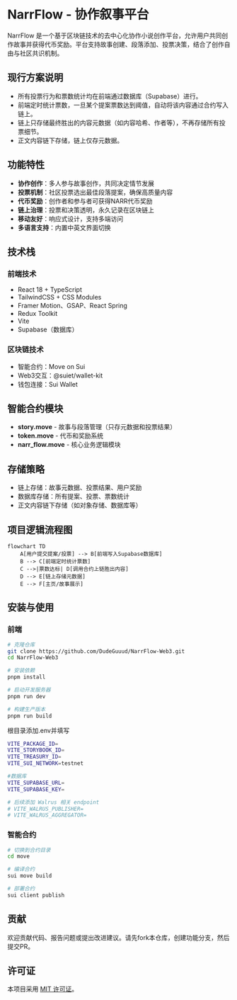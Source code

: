 # NarrFlow - 协作叙事平台

NarrFlow 是一个基于区块链技术的去中心化协作小说创作平台，允许用户共同创作故事并获得代币奖励。平台支持故事创建、段落添加、投票决策，结合了创作自由与社区共识机制。

## 现行方案说明
- 所有投票行为和票数统计均在前端通过数据库（Supabase）进行。
- 前端定时统计票数，一旦某个提案票数达到阈值，自动将该内容通过合约写入链上。
- 链上只存储最终胜出的内容元数据（如内容哈希、作者等），不再存储所有投票细节。
- 正文内容链下存储，链上仅存元数据。

## 功能特性
- **协作创作**：多人参与故事创作，共同决定情节发展
- **投票机制**：社区投票选出最佳段落提案，确保高质量内容
- **代币奖励**：创作者和参与者可获得NARR代币奖励
- **链上治理**：投票和决策透明，永久记录在区块链上
- **移动友好**：响应式设计，支持多端访问
- **多语言支持**：内置中英文界面切换

## 技术栈
### 前端技术
- React 18 + TypeScript
- TailwindCSS + CSS Modules
- Framer Motion、GSAP、React Spring
- Redux Toolkit
- Vite
- Supabase（数据库）

### 区块链技术
- 智能合约：Move on Sui
- Web3交互：@suiet/wallet-kit
- 钱包连接：Sui Wallet

## 智能合约模块
- **story.move** - 故事与段落管理（只存元数据和投票结果）
- **token.move** - 代币和奖励系统
- **narr_flow.move** - 核心业务逻辑模块

## 存储策略
- 链上存储：故事元数据、投票结果、用户奖励
- 数据库存储：所有提案、投票、票数统计
- 正文内容链下存储（如对象存储、数据库等）

## 项目逻辑流程图
```mermaid
flowchart TD
    A[用户提交提案/投票] --> B[前端写入Supabase数据库]
    B --> C[前端定时统计票数]
    C -->|票数达标| D[调用合约上链胜出内容]
    D --> E[链上存储元数据]
    E --> F[主页/故事展示]
```

## 安装与使用

### 前端
```bash
# 克隆仓库
git clone https://github.com/DudeGuuud/NarrFlow-Web3.git
cd NarrFlow-Web3

# 安装依赖
pnpm install

# 启动开发服务器
pnpm run dev

# 构建生产版本
pnpm run build
```

根目录添加.env并填写
```bash
VITE_PACKAGE_ID=
VITE_STORYBOOK_ID=
VITE_TREASURY_ID=
VITE_SUI_NETWORK=testnet

#数据库
VITE_SUPABASE_URL=
VITE_SUPABASE_KEY=

# 后续添加 Walrus 相关 endpoint
# VITE_WALRUS_PUBLISHER=
# VITE_WALRUS_AGGREGATOR=
```

### 智能合约
```bash
# 切换到合约目录
cd move

# 编译合约
sui move build

# 部署合约
sui client publish
```

## 贡献
欢迎贡献代码、报告问题或提出改进建议。请先fork本仓库，创建功能分支，然后提交PR。

## 许可证
本项目采用 [MIT 许可证](LICENSE)。 
